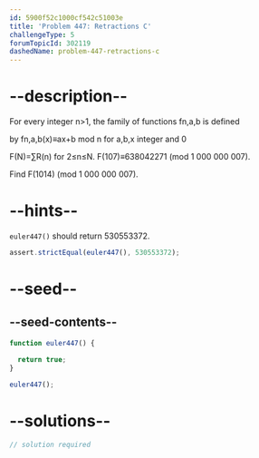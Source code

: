 ```yaml
---
id: 5900f52c1000cf542c51003e
title: 'Problem 447: Retractions C'
challengeType: 5
forumTopicId: 302119
dashedName: problem-447-retractions-c
---
```


# --description--

For every integer n>1, the family of functions fn,a,b is defined

by fn,a,b(x)≡ax+b mod n for a,b,x integer and 0

F(N)=∑R(n) for 2≤n≤N. F(107)≡638042271 (mod 1 000 000 007).

Find F(1014) (mod 1 000 000 007).

# --hints--

`euler447()` should return 530553372.

```js
assert.strictEqual(euler447(), 530553372);
```

# --seed--

## --seed-contents--

```js
function euler447() {

  return true;
}

euler447();
```

# --solutions--

```js
// solution required
```
